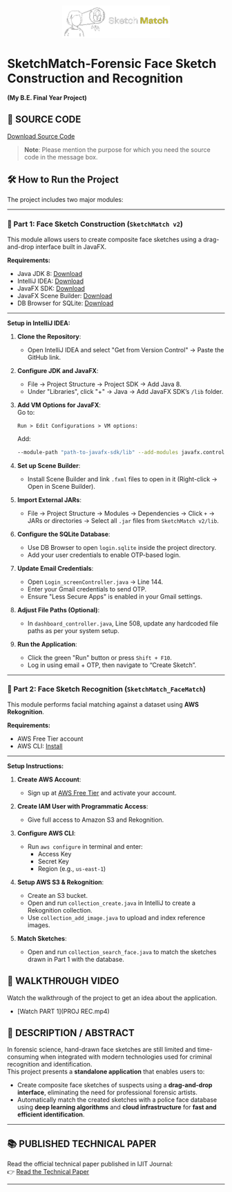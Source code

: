 
<p align="center">
  <img src="LOGO.png" alt="SketchMatch Logo" width="250"/>
</p>

# SketchMatch-Forensic Face Sketch Construction and Recognition  
**(My B.E. Final Year Project)**

## 📁 SOURCE CODE  
[Download Source Code](https://drive.google.com/drive/folders/1P1n0r9g0GNnU01YvyujoYcedxA0vzk0c)  
> **Note**: Please mention the purpose for which you need the source code in the message box.

## 🛠️ How to Run the Project

The project includes two major modules:

---

### 🔹 Part 1: Face Sketch Construction (`SketchMatch v2`)

This module allows users to create composite face sketches using a drag-and-drop interface built in JavaFX.

**Requirements:**

- Java JDK 8: [Download](https://www.oracle.com/in/java/technologies/javase/javase-jdk8-downloads.html)  
- IntelliJ IDEA: [Download](https://www.jetbrains.com/idea/download/)  
- JavaFX SDK: [Download](https://gluonhq.com/products/javafx/)  
- JavaFX Scene Builder: [Download](https://gluonhq.com/products/scene-builder/)  
- DB Browser for SQLite: [Download](https://sqlitebrowser.org/dl/)

---

**Setup in IntelliJ IDEA:**

1. **Clone the Repository**:
   - Open IntelliJ IDEA and select "Get from Version Control" → Paste the GitHub link.

2. **Configure JDK and JavaFX**:
   - File → Project Structure → Project SDK → Add Java 8.
   - Under "Libraries", click "+" → Java → Add JavaFX SDK’s `/lib` folder.

3. **Add VM Options for JavaFX**:  
   Go to:
   ```
   Run > Edit Configurations > VM options:
   ```
   Add:
   ```bash
   --module-path "path-to-javafx-sdk/lib" --add-modules javafx.controls,javafx.fxml
   ```

4. **Set up Scene Builder**:
   - Install Scene Builder and link `.fxml` files to open in it (Right-click → Open in Scene Builder).

5. **Import External JARs**:
   - File → Project Structure → Modules → Dependencies → Click `+` → JARs or directories → Select all `.jar` files from `SketchMatch v2/lib`.

6. **Configure the SQLite Database**:
   - Use DB Browser to open `login.sqlite` inside the project directory.
   - Add your user credentials to enable OTP-based login.

7. **Update Email Credentials**:
   - Open `Login_screenController.java` → Line 144.
   - Enter your Gmail credentials to send OTP.
   - Ensure "Less Secure Apps" is enabled in your Gmail settings.

8. **Adjust File Paths (Optional)**:
   - In `dashboard_controller.java`, Line 508, update any hardcoded file paths as per your system setup.

9. **Run the Application**:
   - Click the green "Run" button or press `Shift + F10`.
   - Log in using email + OTP, then navigate to “Create Sketch”.

---

### 🔹 Part 2: Face Sketch Recognition (`SketchMatch_FaceMatch`)

This module performs facial matching against a dataset using **AWS Rekognition**.

**Requirements:**

- AWS Free Tier account  
- AWS CLI: [Install](https://docs.aws.amazon.com/cli/latest/userguide/install-cliv2.html)

---

**Setup Instructions:**

1. **Create AWS Account**:
   - Sign up at [AWS Free Tier](https://aws.amazon.com/free/) and activate your account.

2. **Create IAM User with Programmatic Access**:
   - Give full access to Amazon S3 and Rekognition.

3. **Configure AWS CLI**:
   - Run `aws configure` in terminal and enter:
     - Access Key
     - Secret Key
     - Region (e.g., `us-east-1`)

4. **Setup AWS S3 & Rekognition**:
   - Create an S3 bucket.
   - Open and run `collection_create.java` in IntelliJ to create a Rekognition collection.
   - Use `collection_add_image.java` to upload and index reference images.

5. **Match Sketches**:
   - Open and run `collection_search_face.java` to match the sketches drawn in Part 1 with the database.

## 🎥 WALKTHROUGH VIDEO  
Watch the walkthrough of the project to get an idea about the application.  

- [Watch PART 1](PROJ REC.mp4)  


## 📄 DESCRIPTION / ABSTRACT  

In forensic science, hand-drawn face sketches are still limited and time-consuming when integrated with modern technologies used for criminal recognition and identification.  
This project presents a **standalone application** that enables users to:

- Create composite face sketches of suspects using a **drag-and-drop interface**, eliminating the need for professional forensic artists.
- Automatically match the created sketches with a police face database using **deep learning algorithms** and **cloud infrastructure** for **fast and efficient identification**.

---

## 📚 PUBLISHED TECHNICAL PAPER  
Read the official technical paper published in IJIT Journal:  
👉 [Read the Technical Paper](https://ijcrt.org/papers/IJCRT2504722.pdf)

---

